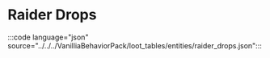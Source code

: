 # Raider Drops

:::code language="json" source="../../../VanilliaBehaviorPack/loot_tables/entities/raider_drops.json":::